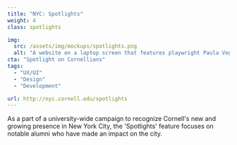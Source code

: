 ```yaml
---
title: "NYC: Spotlights"
weight: 4
class: spotlights

img: 
  src: /assets/img/mockups/spotlights.png
  alt: "A website on a laptop screen that features playwright Paula Vogel, along with a mobile device with a photo of the founder of Shake Shack"
cta: "Spotlight on Cornellians"
tags:
  - "UX/UI"
  - "Design"
  - "Development"

url: http://nyc.cornell.edu/spotlights
---
```


As a part of a university-wide campaign to recognize Cornell's new and growing presence in New York City, the 'Spotlights' feature focuses on notable alumni who have made an impact on the city.

<!--break-->